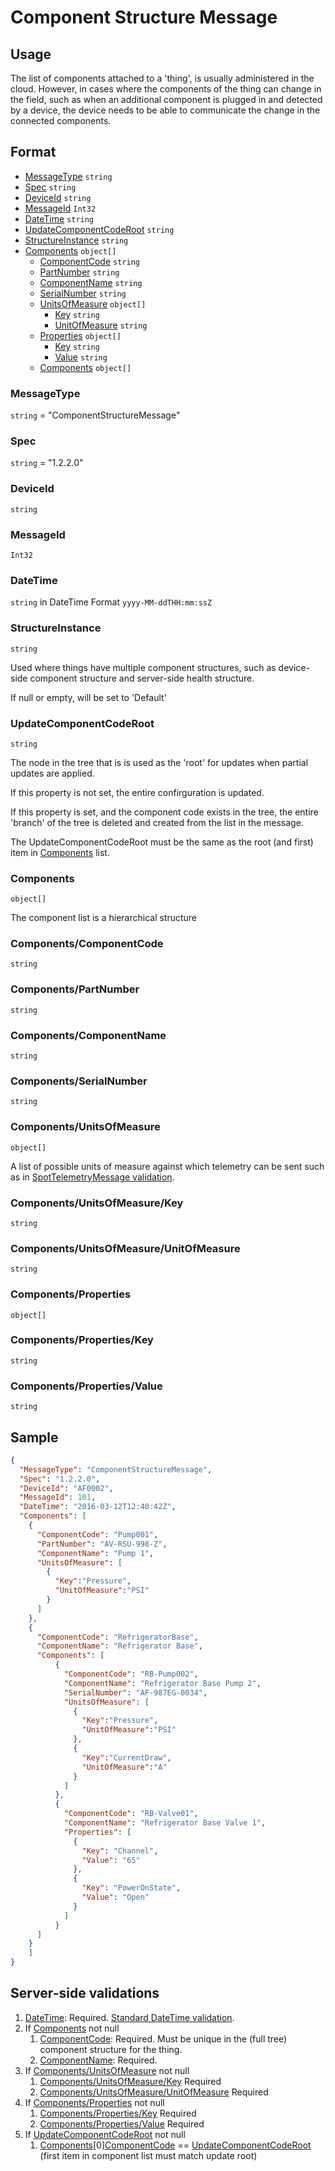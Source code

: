 # Component Structure Message
## Usage
The list of components attached to a 'thing', is usually administered in the cloud. However, in cases where the components of the thing can change in the field, such as when an additional component is plugged in and detected by a device, the device needs to be able to communicate the change in the connected components.

## Format
* [MessageType](#messagetype) ```string```
* [Spec](#spec) ```string```
* [DeviceId](#deviceid) ```string```
* [MessageId](#messageid) ```Int32```
* [DateTime](#datetime) ```string```
* [UpdateComponentCodeRoot](#updatecomponentcoderoot) ```string```
* [StructureInstance](#structureinstance) ```string```
* [Components](#components) ```object[]```
    * [ComponentCode](#componentscomponentcode) ```string```
    * [PartNumber](#componentspartnumber) ```string```
    * [ComponentName](#componentscomponentname) ```string```
    * [SerialNumber](#componentsserialnumber) ```string```
    * [UnitsOfMeasure](#componentsunitsofmeasure) ```object[]```
        * [Key](#componentsunitsofmeasurekey) ```string```
        * [UnitOfMeasure](#componentsunitsofmeasureunitofmeasure) ```string```
    * [Properties](#componentsproperties) ```object[]```
        * [Key](#componentspropertieskey) ```string```
        * [Value](#componentspropertiesvalue) ```string```
    * [Components](#components) ```object[]```

### MessageType
```string``` = "ComponentStructureMessage"
### Spec
```string``` = "1.2.2.0"
### DeviceId
```string``` 
### MessageId
```Int32```
### DateTime
```string``` in DateTime Format ```yyyy-MM-ddTHH:mm:ssZ```
### StructureInstance
```string```

Used where things have multiple component structures, such as device-side component structure and server-side health structure.

If null or empty, will be set to 'Default'
### UpdateComponentCodeRoot
```string```

The node in the tree that is is used as the 'root' for updates when partial updates are applied.

If this property is not set, the entire confirguration is updated.

If this property is set, and the component code exists in the tree, the entire 'branch' of the tree is deleted and created from the list in the message.

The UpdateComponentCodeRoot must be the same as the root (and first) item in [Components](#components) list.

### Components
```object[]```

The component list is a hierarchical structure 
### Components/ComponentCode
```string```
### Components/PartNumber
```string```
### Components/ComponentName
```string```
### Components/SerialNumber
```string```
### Components/UnitsOfMeasure
```object[]```

A list of possible units of measure against which telemetry can be sent such as in [SpotTelemetryMessage validation](./SpotTelemetryMessage.md##componentmeasurementsmeasurementsunitofmeasure).
### Components/UnitsOfMeasure/Key
```string```
### Components/UnitsOfMeasure/UnitOfMeasure
```string```
### Components/Properties
```object[]```
### Components/Properties/Key
```string```
### Components/Properties/Value
```string```

## Sample
```JSON
{
  "MessageType": "ComponentStructureMessage",
  "Spec": "1.2.2.0",
  "DeviceId": "AF0002",
  "MessageId": 101,
  "DateTime": "2016-03-12T12:40:42Z",
  "Components": [
    {
      "ComponentCode": "Pump001",
      "PartNumber": "AV-RSU-998-Z",
      "ComponentName": "Pump 1",
      "UnitsOfMeasure": [
        {
          "Key":"Pressure",
          "UnitOfMeasure":"PSI"
        }
      ]
    },
    {
      "ComponentCode": "RefrigeratorBase",
      "ComponentName": "Refrigerator Base",
      "Components": [
          {
            "ComponentCode": "RB-Pump002",
            "ComponentName": "Refrigerator Base Pump 2",
            "SerialNumber": "AF-987EG-0034",
            "UnitsOfMeasure": [
              {
                "Key":"Pressure",
                "UnitOfMeasure":"PSI"
              },
              {
                "Key":"CurrentDraw",
                "UnitOfMeasure":"A"
              }
            ]
          },
          {
            "ComponentCode": "RB-Valve01",
            "ComponentName": "Refrigerator Base Valve 1",
            "Properties": [
              {
                "Key": "Channel",
                "Value": "65"
              },
              {
                "Key": "PowerOnState",
                "Value": "Open"
              }
            ]
          }
      ]
    }
    ]
}
```

## Server-side validations
1.	[DateTime](#datetime): Required. [Standard DateTime validation](../00-UsageNotes/DateTime-Formatting.md#standardddateTimevalidation).
2.	If [Components](#components) not null
    1. [ComponentCode](#componentscomponentcode): Required. Must be unique in the (full tree) component structure for the thing.
    2. [ComponentName](#componentscomponentname): Required.
3. If [Components/UnitsOfMeasure](#componentsunitsofmeasure) not null
    1. [Components/UnitsOfMeasure/Key](#componentsunitsofmeasurekey) Required
    2. [Components/UnitsOfMeasure/UnitOfMeasure](#componentsunitsofmeasureunitofmeasure) Required
4. If [Components/Properties](#componentsproperties) not null
    1. [Components/Properties/Key](#componentspropertieskey) Required
    2. [Components/Properties/Value](#componentspropertiesvalue) Required
5. If [UpdateComponentCodeRoot](#updatecomponentcoderoot) not null
    1. [Components](#components)[0][ComponentCode](#componentscomponentcode) == [UpdateComponentCodeRoot](#updatecomponentcoderoot) (first item in component list must match update root)